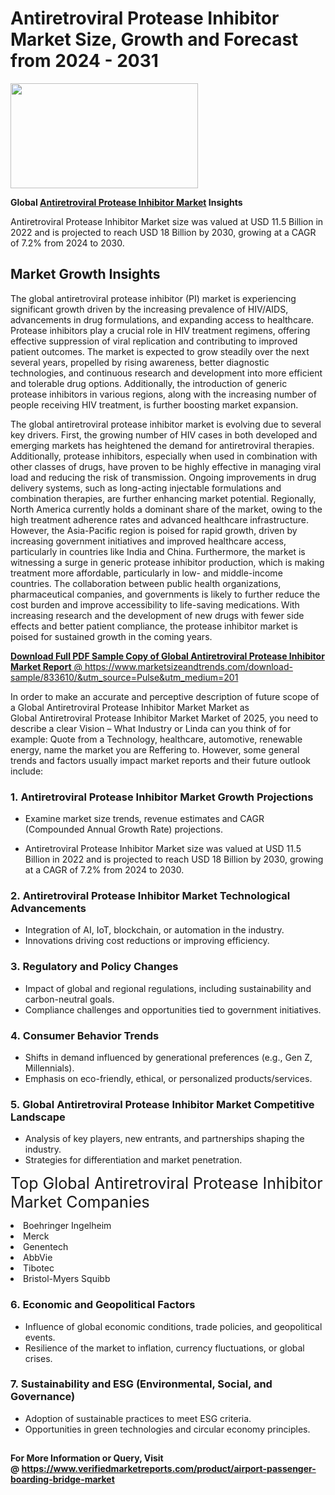<H1>Antiretroviral Protease Inhibitor Market Size, Growth and Forecast from 2024 - 2031</H1><img class="aligncenter size-medium wp-image-584254" src="https://thirdeyenews.in/wp-content/uploads/2024/09/Global-Market-Research-300x168.jpeg" alt="" width="300" height="168" /><p><strong>Global&nbsp;<a href="https://www.marketsizeandtrends.com/download-sample/833610/&amp;utm_source=Pulse&amp;utm_medium=201">Antiretroviral Protease Inhibitor Market</a> Insights</strong></p><p>Antiretroviral Protease Inhibitor Market size was valued at USD 11.5 Billion in 2022 and is projected to reach USD 18 Billion by 2030, growing at a CAGR of 7.2% from 2024 to 2030.</p><p><h2>Market Growth Insights</h2> <p>The global antiretroviral protease inhibitor (PI) market is experiencing significant growth driven by the increasing prevalence of HIV/AIDS, advancements in drug formulations, and expanding access to healthcare. Protease inhibitors play a crucial role in HIV treatment regimens, offering effective suppression of viral replication and contributing to improved patient outcomes. The market is expected to grow steadily over the next several years, propelled by rising awareness, better diagnostic technologies, and continuous research and development into more efficient and tolerable drug options. Additionally, the introduction of generic protease inhibitors in various regions, along with the increasing number of people receiving HIV treatment, is further boosting market expansion.</p> <p><a href="#"></a></p> <p>The global antiretroviral protease inhibitor market is evolving due to several key drivers. First, the growing number of HIV cases in both developed and emerging markets has heightened the demand for antiretroviral therapies. Additionally, protease inhibitors, especially when used in combination with other classes of drugs, have proven to be highly effective in managing viral load and reducing the risk of transmission. Ongoing improvements in drug delivery systems, such as long-acting injectable formulations and combination therapies, are further enhancing market potential. Regionally, North America currently holds a dominant share of the market, owing to the high treatment adherence rates and advanced healthcare infrastructure. However, the Asia-Pacific region is poised for rapid growth, driven by increasing government initiatives and improved healthcare access, particularly in countries like India and China. Furthermore, the market is witnessing a surge in generic protease inhibitor production, which is making treatment more affordable, particularly in low- and middle-income countries. The collaboration between public health organizations, pharmaceutical companies, and governments is likely to further reduce the cost burden and improve accessibility to life-saving medications. With increasing research and the development of new drugs with fewer side effects and better patient compliance, the protease inhibitor market is poised for sustained growth in the coming years.</p> <p><a href="#"></p><p><span class=""><strong>Download Full PDF Sample Copy of Global Antiretroviral Protease Inhibitor Market Report</strong> @ <a href="https://www.marketsizeandtrends.com/download-sample/833610/&amp;utm_source=Pulse&amp;utm_medium=201" target="_blank">https://www.marketsizeandtrends.com/download-sample/833610/&amp;utm_source=Pulse&amp;utm_medium=201</a></span></p><p>In order to make an accurate and perceptive description of future scope of a Global&nbsp;Antiretroviral Protease Inhibitor Market Market as Global&nbsp;Antiretroviral Protease Inhibitor Market Market of 2025, you need to describe a clear Vision &ndash; What Industry or Linda can you think of for example: Quote from a Technology, healthcare, automotive, renewable energy, name the market you are Reffering to. However, some general trends and factors usually impact market reports and their future outlook include:</p><h3>1.&nbsp;<strong>Antiretroviral Protease Inhibitor Market Growth Projections</strong></h3><ul><li>Examine market size trends, revenue estimates and CAGR (Compounded Annual Growth Rate) projections.</li><li><p>Antiretroviral Protease Inhibitor Market size was valued at USD 11.5 Billion in 2022 and is projected to reach USD 18 Billion by 2030, growing at a CAGR of 7.2% from 2024 to 2030.</p></li></ul><h3>2.&nbsp;<strong>Antiretroviral Protease Inhibitor Market Technological Advancements</strong></h3><ul><li>Integration of AI, IoT, blockchain, or automation in the industry.</li><li>Innovations driving cost reductions or improving efficiency.</li></ul><h3>3.&nbsp;<strong>Regulatory and Policy Changes</strong></h3><ul><li>Impact of global and regional regulations, including sustainability and carbon-neutral goals.</li><li>Compliance challenges and opportunities tied to government initiatives.</li></ul><h3>4.&nbsp;<strong>Consumer Behavior Trends</strong></h3><ul><li>Shifts in demand influenced by generational preferences (e.g., Gen Z, Millennials).</li><li>Emphasis on eco-friendly, ethical, or personalized products/services.</li></ul><h3>5.&nbsp;<strong>Global Antiretroviral Protease Inhibitor Market Competitive Landscape</strong></h3><ul><li>Analysis of key players, new entrants, and partnerships shaping the industry.</li><li>Strategies for differentiation and market penetration.</li></ul><p data-pm-slice="1 1 []"><span style="color: inherit; font-family: inherit; font-size: 25px;">Top Global Antiretroviral Protease Inhibitor Market Companies</span></p><div class="" data-test-id=""><p><li>Boehringer Ingelheim</li><li> Merck</li><li> Genentech</li><li> AbbVie</li><li> Tibotec</li><li> Bristol-Myers Squibb</li></p></div><h3>6.&nbsp;<strong>Economic and Geopolitical Factors</strong></h3><ul><li>Influence of global economic conditions, trade policies, and geopolitical events.</li><li>Resilience of the market to inflation, currency fluctuations, or global crises.</li></ul><h3>7.&nbsp;<strong>Sustainability and ESG (Environmental, Social, and Governance)</strong></h3><ul><li>Adoption of sustainable practices to meet ESG criteria.</li><li>Opportunities in green technologies and circular economy principles.</li></ul><h2><strong style="font-size: 14px;">For More Information or Query, Visit @&nbsp;</strong><a style="background-color: #ffffff; font-size: 14px;" href="https://www.marketsizeandtrends.com/report/antiretroviral-protease-inhibitor-market/" target="_blank">https://www.verifiedmarketreports.com/product/airport-passenger-boarding-bridge-market</a></h2>

